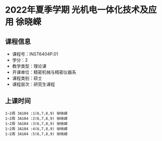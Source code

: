 # 2022年夏季学期 光机电一体化技术及应用 徐晓嵘






## 课程信息

- 课程号：INST6404P.01
- 学分：2
- 教学类型：理论课
- 开课单位：精密机械与精密仪器系
- 课程类别：硕士
- 课程层次：研究生课程

## 上课时间

```
1~2周 3A104 :1(6,7,8,9) 徐晓嵘
1~2周 3A104 :2(6,7,8,9) 徐晓嵘
1~2周 3A104 :3(6,7,8,9) 徐晓嵘
1~2周 3A104 :4(6,7,8,9) 徐晓嵘
1~2周 3A104 :5(6,7,8,9) 徐晓嵘
```

